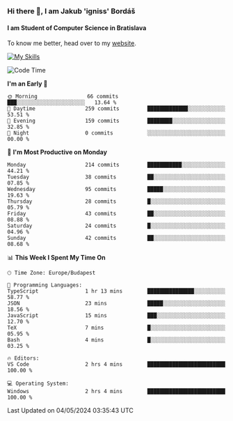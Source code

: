 ### Hi there 👋, I am Jakub 'igniss' Bordáš

#### I am Student of Computer Science in Bratislava
To know me better, head over to my [website](https://bordas.sk).

[![My Skills](https://skillicons.dev/icons?i=js,html,css,figma,svelte,java,kotlin,python,postgresql,typescript,nest,nodejs)](https://bordas.sk)


<!--START_SECTION:waka-->
![Code Time](http://img.shields.io/badge/Code%20Time-1%2C477%20hrs%2048%20mins-blue)

**I'm an Early 🐤** 

```text
🌞 Morning                66 commits          ███░░░░░░░░░░░░░░░░░░░░░░   13.64 % 
🌆 Daytime                259 commits         █████████████░░░░░░░░░░░░   53.51 % 
🌃 Evening                159 commits         ████████░░░░░░░░░░░░░░░░░   32.85 % 
🌙 Night                  0 commits           ░░░░░░░░░░░░░░░░░░░░░░░░░   00.00 % 
```
📅 **I'm Most Productive on Monday** 

```text
Monday                   214 commits         ███████████░░░░░░░░░░░░░░   44.21 % 
Tuesday                  38 commits          ██░░░░░░░░░░░░░░░░░░░░░░░   07.85 % 
Wednesday                95 commits          █████░░░░░░░░░░░░░░░░░░░░   19.63 % 
Thursday                 28 commits          █░░░░░░░░░░░░░░░░░░░░░░░░   05.79 % 
Friday                   43 commits          ██░░░░░░░░░░░░░░░░░░░░░░░   08.88 % 
Saturday                 24 commits          █░░░░░░░░░░░░░░░░░░░░░░░░   04.96 % 
Sunday                   42 commits          ██░░░░░░░░░░░░░░░░░░░░░░░   08.68 % 
```


📊 **This Week I Spent My Time On** 

```text
🕑︎ Time Zone: Europe/Budapest

💬 Programming Languages: 
TypeScript               1 hr 13 mins        ███████████████░░░░░░░░░░   58.77 % 
JSON                     23 mins             █████░░░░░░░░░░░░░░░░░░░░   18.56 % 
JavaScript               15 mins             ███░░░░░░░░░░░░░░░░░░░░░░   12.70 % 
TeX                      7 mins              █░░░░░░░░░░░░░░░░░░░░░░░░   05.95 % 
Bash                     4 mins              █░░░░░░░░░░░░░░░░░░░░░░░░   03.25 % 

🔥 Editors: 
VS Code                  2 hrs 4 mins        █████████████████████████   100.00 % 

💻 Operating System: 
Windows                  2 hrs 4 mins        █████████████████████████   100.00 % 
```


 Last Updated on 04/05/2024 03:35:43 UTC
<!--END_SECTION:waka-->
